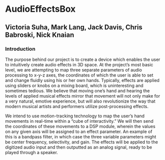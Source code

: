 # AudioEffectsBox

__Victoria Suha, Mark Lang, Jack Davis, Chris Babroski, Nick Knaian__
--------
### Introduction

The purpose behind our project is to create a device which enables the user to intuitively create audio effects in 3D space. At the project’s most basic level, we are attempting to map three separate parameters of audio processing to x-y-z axes, the coordinates of which the user is able to set and change fluidly using his or her own hands. Typically, effects are applied using sliders or knobs on a mixing board, which is uninteresting and sometimes tedious. We believe that moving one’s hand and hearing the levels of applied musical effects mirror that movement will not only make for a very natural, emotive experience, but will also revolutionize the way that modern musical artists and performers utilize post-processing effects.

We intend to use motion-tracking technology to map the user’s hand movements in real-time within a “cube of interactivity.” We will then send the coordinates of these movements to a DSP module, wherein the values on any given axis will be assigned to an effect parameter. An example of this is a bandpass filter, in which case the three variable parameters might be center frequency, selectivity, and gain. The effects will be applied to the digitized audio input and then outputted as an analog signal, ready to be played through a speaker.
